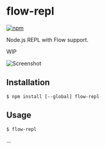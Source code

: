 # flow-repl

[![npm](https://img.shields.io/npm/v/flow-repl.svg)](https://www.npmjs.com/package/flow-repl)

Node.js REPL with Flow support.

WIP

![Screenshot](https://i.imgur.com/UIfyWZ3.jpg)

## Installation

```console
$ npm install [--global] flow-repl
```

## Usage

```console
$ flow-repl
```

...
